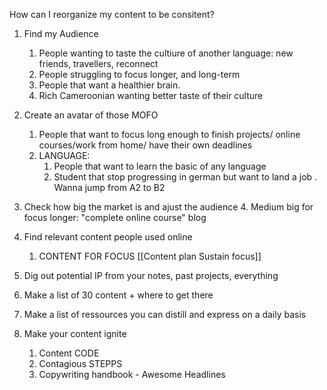 How can I reorganize my content to be consitent? 

1. Find my Audience
	1. People wanting to taste the cultiure of another language: new friends, travellers, reconnect
	2. People struggling to focus longer, and long-term
	3.  People that want a healthier brain. 
	4. Rich Cameroonian wanting better taste of their culture
2. Create an avatar of those MOFO
	1. People that want to focus long enough to finish projects/ online courses/work from home/ have their own deadlines
	2. LANGUAGE:
		1. People that want to learn the basic of any language
		2. Student that stop progressing in german but want to land a job . Wanna jump from A2 to B2
3. Check how big the market is and ajust the audience
	4. Medium big for focus longer: "complete online course" blog
4. Find relevant content people used online
	1. CONTENT FOR FOCUS
		[[Content plan Sustain focus]]

5. Dig out potential IP from your notes, past projects, everything
6. Make a list of 30 content + where to get there
7. Make a list of ressources you can distill and express on a daily basis
8. Make your content ignite
	1.  Content CODE
	2. Contagious STEPPS
	3. Copywriting handbook - Awesome Headlines